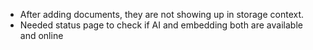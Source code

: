 - After adding documents, they are not showing up in storage context.
- Needed status page to check if AI and embedding both are available and online
